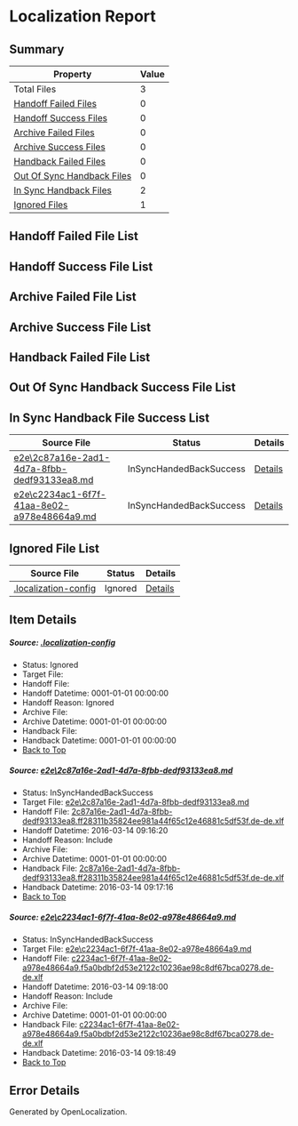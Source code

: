 # <a name='report-top'></a> Localization Report

## Summary
 Property | Value 
 -------- | ----- 
 Total Files | 3
[ Handoff Failed Files ](#handoff-failed-list)| 0
[ Handoff Success Files ](#handoff-success-list)| 0
[ Archive Failed Files ](#archive-failed-list)| 0
[ Archive Success Files ](#archive-success-list)| 0
[ Handback Failed Files ](#handback-failed-list)| 0
[ Out Of Sync Handback Files ](#outofsync-handback-success-list)| 0
[ In Sync Handback Files ](#insync-handback-success-list)| 2
[ Ignored Files ](#ignored-list)| 1

## <a name='handoff-failed-list'></a> Handoff Failed File List

## <a name='handoff-success-list'></a> Handoff Success File List

## <a name='archive-failed-list'></a> Archive Failed File List

## <a name='archive-success-list'></a> Archive Success File List

## <a name='handback-failed-list'></a> Handback Failed File List

## <a name='outofsync-handback-success-list'></a> Out Of Sync Handback Success File List

## <a name='insync-handback-success-list'></a> In Sync Handback File Success List
 Source File | Status | Details 
 ----------- | ------ | ------- 
 [e2e\2c87a16e-2ad1-4d7a-8fbb-dedf93133ea8.md](https://github.com/OpenLocalizationTest/oltest/blob/0f9c5eb4ea27033afd0a23977ca0a66d442b0a7d/e2e/2c87a16e-2ad1-4d7a-8fbb-dedf93133ea8.md) | InSyncHandedBackSuccess | [Details](#494aa11864a25e1e9f608fecaf390b3ca21177501)
 [e2e\c2234ac1-6f7f-41aa-8e02-a978e48664a9.md](https://github.com/OpenLocalizationTest/oltest/blob/7f7eab8a1ee43aa9b617478ff3b8e82fa5a18f3c/e2e/c2234ac1-6f7f-41aa-8e02-a978e48664a9.md) | InSyncHandedBackSuccess | [Details](#f246be072f190ad569eb435ee294b668337527252)

## <a name='ignored-list'></a> Ignored File List
 Source File | Status | Details 
 ----------- | ------ | ------- 
 [.localization-config](https://github.com/OpenLocalizationTest/oltest/blob/7f7eab8a1ee43aa9b617478ff3b8e82fa5a18f3c/.localization-config) | Ignored | [Details](#66aca4b1c2f43b14ec41e0e427345df94af1d5e10)

## Item Details
##### <a name='66aca4b1c2f43b14ec41e0e427345df94af1d5e10'></a> Source: [.localization-config](https://github.com/OpenLocalizationTest/oltest/blob/7f7eab8a1ee43aa9b617478ff3b8e82fa5a18f3c/.localization-config)
* Status: Ignored
* Target File: 
* Handoff File: 
* Handoff Datetime: 0001-01-01 00:00:00
* Handoff Reason: Ignored
* Archive File: 
* Archive Datetime: 0001-01-01 00:00:00
* Handback File: 
* Handback Datetime: 0001-01-01 00:00:00
* [Back to Top](#report-top)

##### <a name='494aa11864a25e1e9f608fecaf390b3ca21177501'></a> Source: [e2e\2c87a16e-2ad1-4d7a-8fbb-dedf93133ea8.md](https://github.com/OpenLocalizationTest/oltest/blob/0f9c5eb4ea27033afd0a23977ca0a66d442b0a7d/e2e/2c87a16e-2ad1-4d7a-8fbb-dedf93133ea8.md)
* Status: InSyncHandedBackSuccess
* Target File: [e2e\2c87a16e-2ad1-4d7a-8fbb-dedf93133ea8.md](https://github.com/OpenLocalizationTestOrg/oltest.de-de/blob/9ae70bc08cd8bbfa82723eaceddb0491d29a170f/e2e/2c87a16e-2ad1-4d7a-8fbb-dedf93133ea8.md)
* Handoff File: [2c87a16e-2ad1-4d7a-8fbb-dedf93133ea8.ff28311b35824ee981a44f65c12e46881c5df53f.de-de.xlf](https://github.com/OpenLocalizationTestOrg/olhandoff/blob/2232686da483582416828b31aad67b4247267c9c/ol-handoff/OpenLocalizationTestOrg/oltest.de-de/yuwzho/ht/2c87a16e-2ad1-4d7a-8fbb-dedf93133ea8.ff28311b35824ee981a44f65c12e46881c5df53f.de-de.xlf)
* Handoff Datetime: 2016-03-14 09:16:20
* Handoff Reason: Include
* Archive File: 
* Archive Datetime: 0001-01-01 00:00:00
* Handback File: [2c87a16e-2ad1-4d7a-8fbb-dedf93133ea8.ff28311b35824ee981a44f65c12e46881c5df53f.de-de.xlf](https://github.com/OpenLocalizationTestOrg/olhandback/blob/684ecefc440b4bd72bfb3db90d6aff0c037256ac/ol-handback/OpenLocalizationTestOrg/oltest.de-de/yuwzho/ht/2c87a16e-2ad1-4d7a-8fbb-dedf93133ea8.ff28311b35824ee981a44f65c12e46881c5df53f.de-de.xlf)
* Handback Datetime: 2016-03-14 09:17:16
* [Back to Top](#report-top)

##### <a name='f246be072f190ad569eb435ee294b668337527252'></a> Source: [e2e\c2234ac1-6f7f-41aa-8e02-a978e48664a9.md](https://github.com/OpenLocalizationTest/oltest/blob/7f7eab8a1ee43aa9b617478ff3b8e82fa5a18f3c/e2e/c2234ac1-6f7f-41aa-8e02-a978e48664a9.md)
* Status: InSyncHandedBackSuccess
* Target File: [e2e\c2234ac1-6f7f-41aa-8e02-a978e48664a9.md](https://github.com/OpenLocalizationTestOrg/oltest.de-de/blob/60f1b140c5b3de8d14abad6b26c0ed1bf52cd1c3/e2e/c2234ac1-6f7f-41aa-8e02-a978e48664a9.md)
* Handoff File: [c2234ac1-6f7f-41aa-8e02-a978e48664a9.f5a0bdbf2d53e2122c10236ae98c8df67bca0278.de-de.xlf](https://github.com/OpenLocalizationTestOrg/olhandoff/blob/0c5a419f4193501137e6e3dfa6d5bec3d4909449/ol-handoff/OpenLocalizationTestOrg/oltest.de-de/yuwzho/ht/c2234ac1-6f7f-41aa-8e02-a978e48664a9.f5a0bdbf2d53e2122c10236ae98c8df67bca0278.de-de.xlf)
* Handoff Datetime: 2016-03-14 09:18:00
* Handoff Reason: Include
* Archive File: 
* Archive Datetime: 0001-01-01 00:00:00
* Handback File: [c2234ac1-6f7f-41aa-8e02-a978e48664a9.f5a0bdbf2d53e2122c10236ae98c8df67bca0278.de-de.xlf](https://github.com/OpenLocalizationTestOrg/olhandback/blob/f217b0b6c9d4ea61f4a3c9a4bcd2a4db6bffe68f/ol-handback/OpenLocalizationTestOrg/oltest.de-de/yuwzho/ht/c2234ac1-6f7f-41aa-8e02-a978e48664a9.f5a0bdbf2d53e2122c10236ae98c8df67bca0278.de-de.xlf)
* Handback Datetime: 2016-03-14 09:18:49
* [Back to Top](#report-top)


## Error Details

Generated by OpenLocalization.
